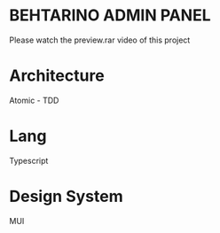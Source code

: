 # BEHTARINO ADMIN PANEL
Please watch the preview.rar video of this project

# Architecture
Atomic - TDD

# Lang
Typescript

# Design System
MUI
